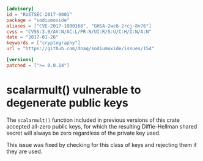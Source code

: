 ```toml
[advisory]
id = "RUSTSEC-2017-0001"
package = "sodiumoxide"
aliases = ["CVE-2017-1000168", "GHSA-2wc6-2rcj-8v76"]
cvss = "CVSS:3.0/AV:N/AC:L/PR:N/UI:R/S:U/C:H/I:N/A:N"
date = "2017-01-26"
keywords = ["cryptography"]
url = "https://github.com/dnaq/sodiumoxide/issues/154"

[versions]
patched = [">= 0.0.14"]
```

# scalarmult() vulnerable to degenerate public keys

The `scalarmult()` function included in previous versions of this crate
accepted all-zero public keys, for which the resulting Diffie-Hellman shared
secret will always be zero regardless of the private key used.

This issue was fixed by checking for this class of keys and rejecting them
if they are used.
